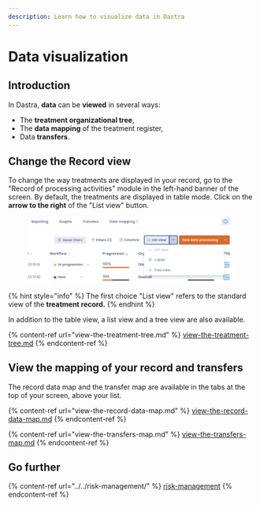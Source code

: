 ```yaml
---
description: Learn how to visualize data in Dastra
---
```


# Data visualization

## Introduction

In Dastra, **data** can be **viewed** in several ways:&#x20;

* The **treatment organizational tree**,&#x20;
* The **data mapping** of the treatment register,&#x20;
* Data **transfers**.

## Change the Record view

To change the way treatments are displayed in your record, go to the "Record of processing activities" module in the left-hand banner of the screen. By default, the treatments are displayed in table mode. Click on the **arrow to the right** of the "List view" button.

<figure><img src="../../../.gitbook/assets/Capture d’écran 2023-02-06 à 17.44.31.png" alt=""><figcaption></figcaption></figure>

{% hint style="info" %}
The first choice "List view" refers to the standard view of the **treatment record.**
{% endhint %}

In addition to the table view, a list view and a tree view are also available.

{% content-ref url="view-the-treatment-tree.md" %}
[view-the-treatment-tree.md](view-the-treatment-tree.md)
{% endcontent-ref %}

## View the mapping of your record and transfers

The record data map and the transfer map are available in the tabs at the top of your screen, above your list.

{% content-ref url="view-the-record-data-map.md" %}
[view-the-record-data-map.md](view-the-record-data-map.md)
{% endcontent-ref %}

{% content-ref url="view-the-transfers-map.md" %}
[view-the-transfers-map.md](view-the-transfers-map.md)
{% endcontent-ref %}

## Go further

{% content-ref url="../../risk-management/" %}
[risk-management](../../risk-management/)
{% endcontent-ref %}
